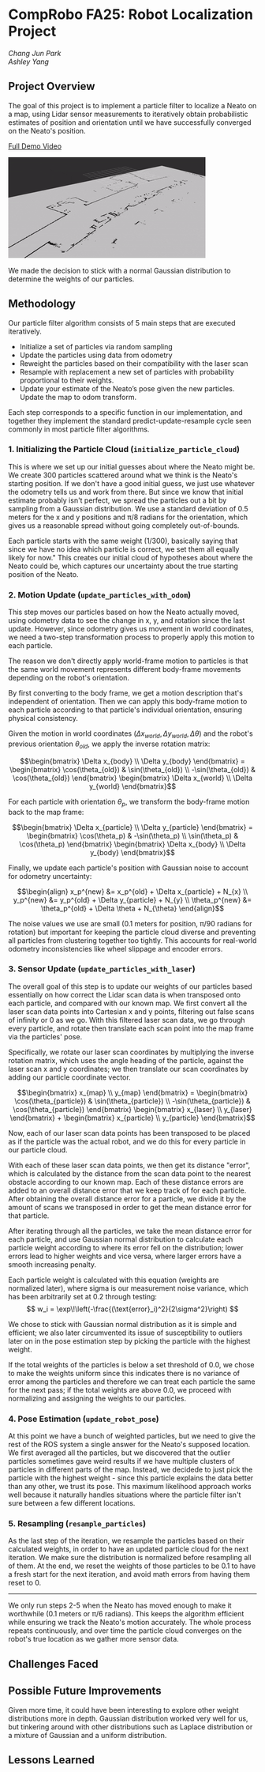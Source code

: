 # CompRobo FA25: Robot Localization Project

*Chang Jun Park*\
*Ashley Yang*

## Project Overview

The goal of this project is to implement a particle filter to localize a Neato on a map, using Lidar sensor measurements to iteratively obtain probabilistic estimates of position and orientation until we have successfully converged on the Neato's position.

[Full Demo Video](https://drive.google.com/file/d/1ALlIbmK2ntN1-Wz1V4m5cGHbPBzk0uzB/view?usp=sharing)

![Beginning Process](/assets/demo.gif)

We made the decision to stick with a normal Gaussian distribution to determine the weights of our particles.

## Methodology

Our particle filter algorithm consists of 5 main steps that are executed iteratively. 

-  Initialize a set of particles via random sampling
-   Update the particles using data from odometry
-   Reweight the particles based on their compatibility with the laser scan
-   Resample with replacement a new set of particles with probability proportional to their weights.
-   Update your estimate of the Neato’s pose given the new particles. Update the map to odom transform.


Each step corresponds to a specific function in our implementation, and together they implement the standard predict-update-resample cycle seen commonly in most particle filter algorithms.

### 1. Initializing the Particle Cloud (`initialize_particle_cloud`)

This is where we set up our initial guesses about where the Neato might be. We create 300 particles scattered around what we think is the Neato's starting position. If we don't have a good initial guess, we just use whatever the odometry tells us and work from there. But since we know that initial estimate probably isn't perfect, we spread the particles out a bit by sampling from a Gaussian distribution. We use a standard deviation of 0.5 meters for the x and y positions and π/8 radians for the orientation, which gives us a reasonable spread without going completely out-of-bounds.

Each particle starts with the same weight (1/300), basically saying that since we have no idea which particle is correct, we set them all equally likely for now." This creates our initial cloud of hypotheses about where the Neato could be, which captures our uncertainty about the true starting position of the Neato.

### 2. Motion Update (`update_particles_with_odom`)

This step moves our particles based on how the Neato actually moved, using odometry data to see the change in x, y, and rotation since the last update. However, since odometry gives us movement in world coordinates, we need a two-step transformation process to properly apply this motion to each particle.

The reason we don't directly apply world-frame motion to particles is that the same world movement represents different body-frame movements depending on the robot's orientation.

By first converting to the body frame, we get a motion description that's independent of orientation. Then we can apply this body-frame motion to each particle according to that particle's individual orientation, ensuring physical consistency.

Given the motion in world coordinates $(\Delta x_{world}, \Delta y_{world}, \Delta \theta)$ and the robot's previous orientation $\theta_{old}$, we apply the inverse rotation matrix:

$$\begin{bmatrix} \Delta x_{body} \\ \Delta y_{body} \end{bmatrix} = \begin{bmatrix} \cos(\theta_{old}) & \sin(\theta_{old}) \\ -\sin(\theta_{old}) & \cos(\theta_{old}) \end{bmatrix} \begin{bmatrix} \Delta x_{world} \\ \Delta y_{world} \end{bmatrix}$$

For each particle with orientation $\theta_p$, we transform the body-frame motion back to the map frame:

$$\begin{bmatrix} \Delta x_{particle} \\ \Delta y_{particle} \end{bmatrix} = \begin{bmatrix} \cos(\theta_p) & -\sin(\theta_p) \\ \sin(\theta_p) & \cos(\theta_p) \end{bmatrix} \begin{bmatrix} \Delta x_{body} \\ \Delta y_{body} \end{bmatrix}$$

Finally, we update each particle's position with Gaussian noise to account for odometry uncertainty:

$$\begin{align}
x_p^{new} &= x_p^{old} + \Delta x_{particle} + N_{x} \\
y_p^{new} &= y_p^{old} + \Delta y_{particle} + N_{y} \\
\theta_p^{new} &= \theta_p^{old} + \Delta \theta + N_{\theta}
\end{align}$$

The noise values we use are small (0.1 meters for position, π/90 radians for rotation) but important for keeping the particle cloud diverse and preventing all particles from clustering together too tightly. This accounts for real-world odometry inconsistencies like wheel slippage and encoder errors.

### 3. Sensor Update (`update_particles_with_laser`)

The overall goal of this step is to update our weights of our particles based essentially on how correct the Lidar scan data is when transposed onto each particle, and compared with our known map. We first convert all the laser scan data points into Cartesian x and y points, filtering out false scans of infinity or 0 as we go. With this filtered laser scan data, we go through every particle, and rotate then translate each scan point into the map frame via the particles' pose. 

Specifically, we rotate our laser scan coordinates by multiplying the inverse rotation matrix, which uses the angle heading of the particle, against the laser scan x and y coordinates; we then translate our scan coordinates by adding our particle coordinate vector.

$$\begin{bmatrix} x_{map} \\ y_{map} \end{bmatrix} = \begin{bmatrix} \cos(\theta_{particle}) & \sin(\theta_{particle}) \\ -\sin(\theta_{particle}) & \cos(\theta_{particle}) \end{bmatrix} \begin{bmatrix} x_{laser} \\ y_{laser} \end{bmatrix} + \begin{bmatrix} x_{particle} \\ y_{particle} \end{bmatrix}$$

Now, each of our laser scan data points has been transposed to be placed as if the particle was the actual robot, and we do this for every particle in our particle cloud.

With each of these laser scan data points, we then get its distance "error", which is calculated by the distance from the scan data point to the nearest obstacle according to our known map. Each of these distance errors are added to an overall distance error that we keep track of for each particle. After obtaining the overall distance error for a particle, we divide it by the amount of scans we transposed in order to get the mean distance error for that particle. 

After iterating through all the particles, we take the mean distance error for each particle, and use Gaussian normal distribution to calculate each particle weight according to where its error fell on the distribution; lower errors lead to higher weights and vice versa, where larger errors have a smooth increasing penalty.

Each particle weight is calculated with this equation (weights are normalized later), where sigma is our measurement noise variance, which has been arbitrarily set at 0.2 through testing:
$$
w_i = \exp\!\left(-\frac{(\text{error}_i)^2}{2\sigma^2}\right)
$$

We chose to stick with Gaussian normal distribution as it is simple and efficient; we also later circumvented its issue of susceptibility to outliers later on in the pose estimation step by picking the particle with the highest weight. 

If the total weights of the particles is below a set threshold of 0.0, we chose to make the weights uniform since this indicates there is no variance of error among the particles and therefore we can treat each particle the same for the next pass; if the total weights are above 0.0, we proceed with normalizing and assigning the weights to our particles.

### 4. Pose Estimation (`update_robot_pose`)

At this point we have a bunch of weighted particles, but we need to give the rest of the ROS system a single answer for the Neato's supposed location. We first averaged all the particles, but we discovered that the outlier particles sometimes gave weird results if we have multiple clusters of particles in different parts of the map. Instead, we decidede to just pick the particle with the highest weight - since this particle explains the data better than any other, we trust its pose. This maximum likelihood approach works well because it naturally handles situations where the particle filter isn't sure between a few different locations.

### 5. Resampling (`resample_particles`)

As the last step of the iteration, we resample the particles based on their calculated weights, in order to have an updated particle cloud for the next iteration. We make sure the distribution is normalized before resampling all of them. At the end, we reset the weights of those particles to be 0.1 to have a fresh start for the next iteration, and avoid math errors from having them reset to 0.

---

We only run steps 2-5 when the Neato has moved enough to make it worthwhile (0.1 meters or π/6 radians). This keeps the algorithm efficient while ensuring we track the Neato's motion accurately. The whole process repeats continuously, and over time the particle cloud converges on the robot's true location as we gather more sensor data.

## Challenges Faced


## Possible Future Improvements

Given more time, it could have been interesting to explore other weight distributions more in depth. Gaussian distribution worked very well for us, but tinkering around with other distributions such as Laplace distribution or a mixture of Gaussian and a uniform distribution.

## Lessons Learned